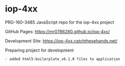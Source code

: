 # iop-4xx
PRG-160-3485 JavaScript repo for the iop-4xx project 
	
GitHub Pages: https://mr0786280.github.io/iop-4xx/
	
Development Site: https://iop-4xx.catchthesehands.net/

Preparing project for development

	- added html5-boilerplate_v6.1.0 files to application
	


